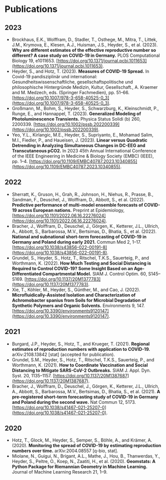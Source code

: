 # Publications

## 2023
-  Brockhaus, E.K., Wolffram, D., Stadler, T., Osthege, M., Mitra, T., Littek, J.M., Krymova, E., Klesen, A.J., Huisman, J.S., Heyder, S., et al. (2023). **Why are different estimates of the effective reproductive number so different? A case study on COVID-19 in Germany.** PLOS Computational Biology 19, e1011653. [https://doi.org/10.1371/journal.pcbi.1011653](https://doi.org/10.1371/journal.pcbi.1011653).
- Heyder, S., and Hotz, T. (2023). **Measures of COVID-19 Spread.** In Covid-19 pandisziplinär und international: Gesundheitswissenschaftliche, gesellschaftspolitische und philosophische Hintergründe Medizin, Kultur, Gesellschaft., A. Kraemer and M. Medzech, eds. (Springer Fachmedien), pp. 51–66. [https://doi.org/10.1007/978-3-658-40525-0_3](https://doi.org/10.1007/978-3-658-40525-0_3).
- Großmann, M., Bohm, S., Heyder, S., Schwarzburg, K., Kleinschmidt, P., Runge, E., and Hannappel, T. (2023). **Generalized Modeling of Photoluminescence Transients.** Physica Status Solidi (b) 260, 2200339. [https://doi.org/10.1002/pssb.202200339](https://doi.org/10.1002/pssb.202200339).
- Yeo, Y.L., Kirlangic, M.E., Heyder, S., Supriyanto, E., Mohamad Salim, M.I., Fiedler, P., and Haueisen, J. (2023). **Linear versus Quadratic Detrending in Analyzing Simultaneous Changes in DC-EEG and Transcutaneous pCO2.** In 2023 45th Annual International Conference of the IEEE Engineering in Medicine & Biology Society (EMBC) (IEEE), pp. 1–4. [https://doi.org/10.1109/EMBC40787.2023.10340855](https://doi.org/10.1109/EMBC40787.2023.10340855).

## 2022
- Sherratt, K., Gruson, H., Grah, R., Johnson, H., Niehus, R., Prasse, B., Sandman, F., Deuschel, J., Wolffram, D., Abbott, S., et al. (2022). **Predictive performance of multi-model ensemble forecasts of COVID-19 across European nations.** Preprint at Epidemiology, [https://doi.org/10.1101/2022.06.16.22276024](https://doi.org/10.1101/2022.06.16.22276024). 
- Bracher, J., Wolffram, D., Deuschel, J., Görgen, K., Ketterer, J.L., Ullrich, A., Abbott, S., Barbarossa, M.V., Bertsimas, D., Bhatia, S., et al. (2022). **National and subnational short-term forecasting of COVID-19 in Germany and Poland during early 2021.** Commun Med 2, 1–17. [https://doi.org/10.1038/s43856-022-00191-8](https://doi.org/10.1038/s43856-022-00191-8).
- Grundel, S., Heyder, S., Hotz, T., Ritschel, T.K.S., Sauerteig, P., and Worthmann, K. (2022). **How Much Testing and Social Distancing is Required to Control COVID-19? Some Insight Based on an Age-Differentiated Compartmental Model.** SIAM J. Control Optim. 60, S145–S169. [https://doi.org/10.1137/20M1377783](https://doi.org/10.1137/20M1377783).
- Xie, T., Köhler, M., Heyder, S., Günther, M., and Cao, J. (2022). **Microfluidically-Assisted Isolation and Characterization of Achromobacter spanius from Soils for Microbial Degradation of Synthetic Polymers and Organic Solvents.** Environments 9, 147. [https://doi.org/10.3390/environments9120147](https://doi.org/10.3390/environments9120147).

## 2021
- Burgard, J.P., Heyder, S., Hotz, T., and Krueger, T. (2021). **Regional estimates of reproduction numbers with application to COVID-19.** arXiv:2108.13842 [stat] (accepted for publication).
- Grundel, S.M., Heyder, S., Hotz, T., Ritschel, T.K.S., Sauerteig, P., and Worthmann, K. (2021). **How to Coordinate Vaccination and Social Distancing to Mitigate SARS-CoV-2 Outbreaks.** SIAM J. Appl. Dyn. Syst. 20, 1135–1157. [https://doi.org/10.1137/20M1387687](https://doi.org/10.1137/20M1387687).
- Bracher, J., Wolffram, D., Deuschel, J., Görgen, K., Ketterer, J.L., Ullrich, A., Abbott, S., Barbarossa, M.V., Bertsimas, D., Bhatia, S., et al. (2021). **A pre-registered short-term forecasting study of COVID-19 in Germany and Poland during the second wave.** Nat Commun 12, 5173. [https://doi.org/10.1038/s41467-021-25207-0](https://doi.org/10.1038/s41467-021-25207-0).

## 2020
- Hotz, T., Glock, M., Heyder, S., Semper, S., Böhle, A., and Krämer, A. (2020). **Monitoring the spread of COVID-19 by estimating reproduction numbers over time.** arXiv:2004.08557 [q-bio, stat].
- Miolane, N., Guigui, N., Brigant, A.L., Mathe, J., Hou, B., Thanwerdas, Y., Heyder, S., Peltre, O., Koep, N., Zaatiti, H., et al. (2020). **Geomstats: A Python Package for Riemannian Geometry in Machine Learning.** Journal of Machine Learning Research 21, 1–9.



